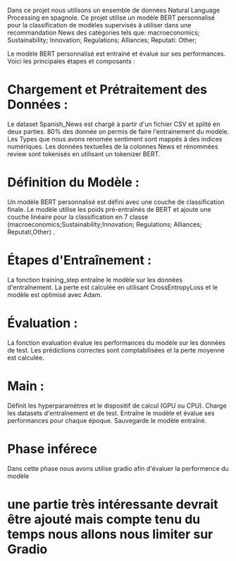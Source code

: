 
Dans ce projet nous utilisons un ensemble de données Natural Language Processing   en spagnole.
Ce projet utilise un modèle BERT personnalisé pour la classification de modèles supervisés à utiliser dans une recommandation News des catégories tels que:
macroeconomics;
Sustainability;
Innovation;
Regulations;
Alliances;
Reputati:
Other;

Le modèle  BERT personnalisé est entrainé  et évalué sur  ses performances. Voici les principales étapes et composants :

# Chargement et Prétraitement des Données :

Le dataset Spanish_News est chargé à partir d'un fichier CSV et splité en deux parties. 80% des donnée on permis de faire l'entrainement du modèle.
Les Types que nous avons renomée sentiment sont mappés à des indices numériques.
Les données textuelles de la colonnes News et rénommées review  sont tokenisés en utilisant un tokenizer BERT.


# Définition du Modèle :

Un modèle BERT personnalisé est défini avec une couche de classification finale.
Le modèle utilise les poids pré-entraînés de BERT et ajoute une couche linéaire pour la classification en 7 classe (macroeconomics;Sustainability;Innovation; Regulations; Alliances; Reputati,Other) .

# Étapes d'Entraînement :

La fonction training_step entraîne le modèle sur les données d'entraînement.
La perte est calculée en utilisant CrossEntropyLoss et le modèle est optimisé avec Adam.

# Évaluation :

La fonction evaluation évalue les performances du modèle sur les données de test.
Les prédictions correctes sont comptabilisées et la perte moyenne est calculée.

# Main :

Définit les hyperparamètres et le dispositif de calcul (GPU ou CPU).
Charge les datasets d'entraînement et de test.
Entraîne le modèle et évalue ses performances pour chaque époque.
Sauvegarde le modèle entraîné.

# Phase inférece 
Dans cette phase nous avons utilise gradio afin d'évaluer la  performence du modèle  



# une partie très intéressante devrait être ajouté mais compte tenu du temps nous allons nous limiter sur Gradio 

